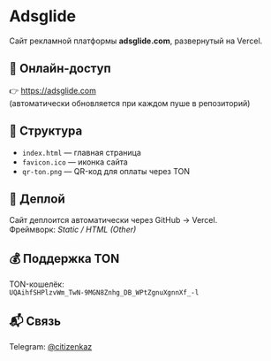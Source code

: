 # Adsglide

Сайт рекламной платформы **adsglide.com**, развернутый на Vercel.

## 🔗 Онлайн-доступ

👉 https://adsglide.com  
(автоматически обновляется при каждом пуше в репозиторий)

## 📁 Структура

- `index.html` — главная страница
- `favicon.ico` — иконка сайта
- `qr-ton.png` — QR-код для оплаты через TON

## 🚀 Деплой

Сайт деплоится автоматически через GitHub → Vercel.  
Фреймворк: _Static / HTML (Other)_

## 💰 Поддержка TON

TON-кошелёк:  
`UQAihfSHPlzvWm_TwN-9MGN8Znhg_DB_WPtZgnuXgnnXf_-l`

## 📬 Связь

Telegram: [@citizenkaz](https://t.me/citizenkaz)
